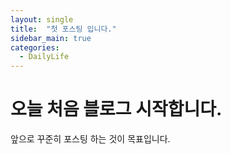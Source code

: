 ```yaml
---
layout: single
title:  "첫 포스팅 입니다."
sidebar_main: true
categories:
  - DailyLife
---
```


# 오늘 처음 블로그 시작합니다.

앞으로 꾸준히 포스팅 하는 것이 목표입니다.
